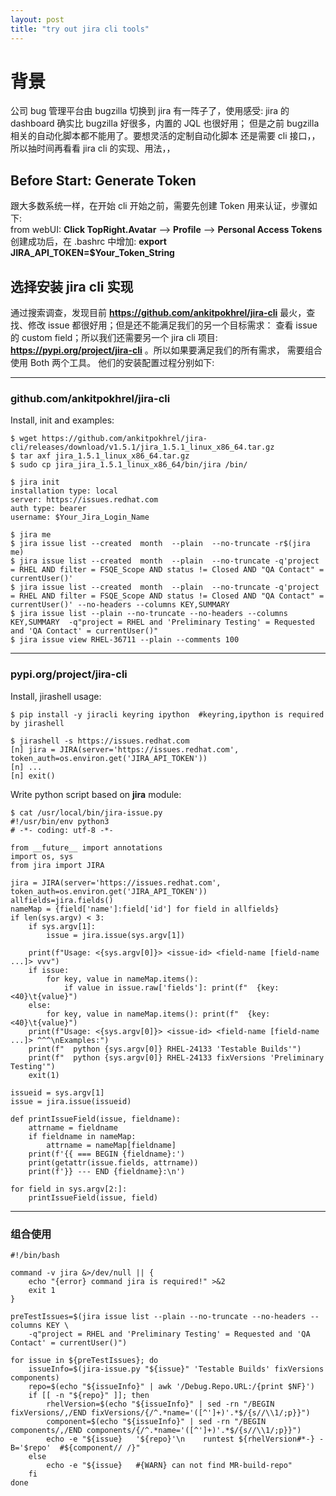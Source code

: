 ```yaml
---
layout: post
title: "try out jira cli tools"
---
```


# 背景
公司 bug 管理平台由 bugzilla 切换到 jira 有一阵子了，使用感受: jira 的 dashboard 确实比 bugzilla 好很多，内置的 JQL 也很好用；
但是之前 bugzilla 相关的自动化脚本都不能用了。要想灵活的定制自动化脚本 还是需要 cli 接口，，所以抽时间再看看 jira cli 的实现、用法，，


## Before Start: Generate Token
跟大多数系统一样，在开始 cli 开始之前，需要先创建 Token 用来认证，步骤如下:  
  from webUI: **Click TopRight.Avatar** --> **Profile** --> **Personal Access Tokens**  
创建成功后，在 .bashrc 中增加: **export JIRA_API_TOKEN=$Your_Token_String**  

## 选择安装 jira cli 实现
通过搜索调查，发现目前 **https://github.com/ankitpokhrel/jira-cli** 最火，查找、修改 issue 都很好用；但是还不能满足我们的另一个目标需求：
查看 issue 的 custom field；所以我们还需要另一个 jira cli 项目: **https://pypi.org/project/jira-cli** 。所以如果要满足我们的所有需求，
需要组合使用 Both 两个工具。 他们的安装配置过程分别如下: 

---
### github.com/ankitpokhrel/jira-cli
Install, init and examples:  
```
$ wget https://github.com/ankitpokhrel/jira-cli/releases/download/v1.5.1/jira_1.5.1_linux_x86_64.tar.gz
$ tar axf jira_1.5.1_linux_x86_64.tar.gz
$ sudo cp jira_jira_1.5.1_linux_x86_64/bin/jira /bin/

$ jira init
installation type: local
server: https://issues.redhat.com
auth type: bearer
username: $Your_Jira_Login_Name

$ jira me
$ jira issue list --created  month  --plain  --no-truncate -r$(jira me)
$ jira issue list --created  month  --plain  --no-truncate -q'project = RHEL AND filter = FSQE_Scope AND status != Closed AND "QA Contact" = currentUser()'
$ jira issue list --created  month  --plain  --no-truncate -q'project = RHEL AND filter = FSQE_Scope AND status != Closed AND "QA Contact" = currentUser()' --no-headers --columns KEY,SUMMARY
$ jira issue list --plain --no-truncate --no-headers --columns KEY,SUMMARY  -q"project = RHEL and 'Preliminary Testing' = Requested and 'QA Contact' = currentUser()"
$ jira issue view RHEL-36711 --plain --comments 100
```

---
### pypi.org/project/jira-cli
Install, jirashell usage:  
```
$ pip install -y jiracli keyring ipython  #keyring,ipython is required by jirashell

$ jirashell -s https://issues.redhat.com
[n] jira = JIRA(server='https://issues.redhat.com', token_auth=os.environ.get('JIRA_API_TOKEN'))
[n] ...
[n] exit()
```

Write python script based on **jira** module:  
```
$ cat /usr/local/bin/jira-issue.py 
#!/usr/bin/env python3
# -*- coding: utf-8 -*-

from __future__ import annotations
import os, sys
from jira import JIRA

jira = JIRA(server='https://issues.redhat.com', token_auth=os.environ.get('JIRA_API_TOKEN'))
allfields=jira.fields()
nameMap = {field['name']:field['id'] for field in allfields}
if len(sys.argv) < 3:
    if sys.argv[1]:
        issue = jira.issue(sys.argv[1])

    print(f"Usage: <{sys.argv[0]}> <issue-id> <field-name [field-name ...]> vvv")
    if issue:
        for key, value in nameMap.items():
            if value in issue.raw['fields']: print(f"  {key:<40}\t{value}")
    else:
        for key, value in nameMap.items(): print(f"  {key:<40}\t{value}")
    print(f"Usage: <{sys.argv[0]}> <issue-id> <field-name [field-name ...]> ^^^\nExamples:")
    print(f"  python {sys.argv[0]} RHEL-24133 'Testable Builds'")
    print(f"  python {sys.argv[0]} RHEL-24133 fixVersions 'Preliminary Testing'")
    exit(1)

issueid = sys.argv[1]
issue = jira.issue(issueid)

def printIssueField(issue, fieldname):
    attrname = fieldname
    if fieldname in nameMap:
        attrname = nameMap[fieldname]
    print(f'{{ === BEGIN {fieldname}:')
    print(getattr(issue.fields, attrname))
    print(f'}} --- END {fieldname}:\n')

for field in sys.argv[2:]:
    printIssueField(issue, field)
```


---
### 组合使用
```
#!/bin/bash

command -v jira &>/dev/null || {
	echo "{error} command jira is required!" >&2
	exit 1
}

preTestIssues=$(jira issue list --plain --no-truncate --no-headers --columns KEY \
	-q"project = RHEL and 'Preliminary Testing' = Requested and 'QA Contact' = currentUser()")

for issue in ${preTestIssues}; do
	issueInfo=$(jira-issue.py "${issue}" 'Testable Builds' fixVersions components)
	repo=$(echo "${issueInfo}" | awk '/Debug.Repo.URL:/{print $NF}')
	if [[ -n "${repo}" ]]; then
		rhelVersion=$(echo "${issueInfo}" | sed -rn "/BEGIN fixVersions/,/END fixVersions/{/^.*name='([^']+)'.*$/{s//\\1/;p}}")
		component=$(echo "${issueInfo}" | sed -rn "/BEGIN components/,/END components/{/^.*name='([^']+)'.*$/{s//\\1/;p}}")
		echo -e "${issue}   '${repo}'\n    runtest ${rhelVersion#*-} -B='$repo'  #${component// /}"
	else
		echo -e "${issue}   #{WARN} can not find MR-build-repo"
	fi
done
```

